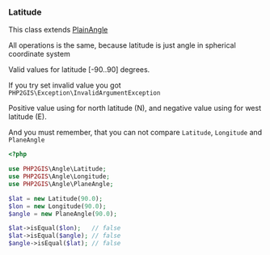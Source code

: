 ### Latitude

This class extends [PlainAngle](plain-angle.md)

All operations is the same, because latitude is just angle in spherical coordinate system

Valid values for latitude [-90..90] degrees.

If you try set invalid value you got `PHP2GIS\Exception\InvalidArgumentException`

Positive value using for north latitude (N), and negative value using for west latitude (E).

And you must remember, that you can not compare `Latitude`, `Longitude` and `PlaneAngle`

```php
<?php

use PHP2GIS\Angle\Latitude;
use PHP2GIS\Angle\Longitude;
use PHP2GIS\Angle\PlaneAngle;

$lat = new Latitude(90.0);
$lon = new Longitude(90.0);
$angle = new PlaneAngle(90.0);

$lat->isEqual($lon);   // false
$lat->isEqual($angle); // false
$angle->isEqual($lat); // false
```


